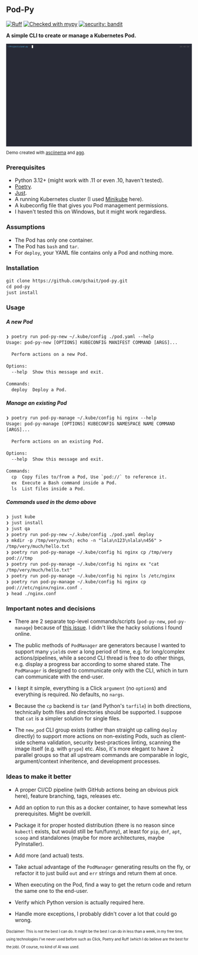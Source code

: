 ## Pod-Py

[![Ruff](https://img.shields.io/endpoint?url=https://raw.githubusercontent.com/astral-sh/ruff/main/assets/badge/v2.json)](https://github.com/astral-sh/ruff)
[![Checked with mypy](https://www.mypy-lang.org/static/mypy_badge.svg)](https://mypy-lang.org/)
[![security: bandit](https://img.shields.io/badge/security-bandit-yellow.svg)](https://github.com/PyCQA/bandit)

**A simple CLI to create or manage a Kubernetes Pod.**

![](./demo.gif)
<sub>Demo created with [asciinema](https://github.com/asciinema/asciinema) and [agg](https://github.com/asciinema/agg).</sub>


### Prerequisites
- Python 3.12+ (might work with .11 or even .10, haven't tested).
- [Poetry](https://python-poetry.org/docs/#installation).
- [Just](https://just.systems/man/en/chapter_4.html).
- A running Kubernetes cluster (I used [Minikube](https://minikube.sigs.k8s.io/docs/start/) here).
- A kubeconfig file that gives you Pod management permissions.
- I haven't tested this on Windows, but it might work regardless.


### Assumptions
- The Pod has only one container.
- The Pod has `bash` and `tar`.
- For `deploy`, your YAML file contains only a Pod and nothing more.


### Installation
```
git clone https://github.com/gchait/pod-py.git
cd pod-py
just install
```


### Usage

##### A new Pod
```
❯ poetry run pod-py-new ~/.kube/config ./pod.yaml --help
Usage: pod-py-new [OPTIONS] KUBECONFIG MANIFEST COMMAND [ARGS]...

  Perform actions on a new Pod.

Options:
  --help  Show this message and exit.

Commands:
  deploy  Deploy a Pod.
```

##### Manage an existing Pod
```
❯ poetry run pod-py-manage ~/.kube/config hi nginx --help
Usage: pod-py-manage [OPTIONS] KUBECONFIG NAMESPACE NAME COMMAND [ARGS]...

  Perform actions on an existing Pod.

Options:
  --help  Show this message and exit.

Commands:
  cp  Copy files to/from a Pod, Use `pod://` to reference it.
  ex  Execute a Bash command inside a Pod.
  ls  List files inside a Pod.
```

##### Commands used in the demo above
```
❯ just kube
❯ just install
❯ just qa
❯ poetry run pod-py-new ~/.kube/config ./pod.yaml deploy
❯ mkdir -p /tmp/very/much; echo -n "lala\n123\nlala\n456" > /tmp/very/much/hello.txt
❯ poetry run pod-py-manage ~/.kube/config hi nginx cp /tmp/very pod:///tmp
❯ poetry run pod-py-manage ~/.kube/config hi nginx ex "cat /tmp/very/much/hello.txt"
❯ poetry run pod-py-manage ~/.kube/config hi nginx ls /etc/nginx
❯ poetry run pod-py-manage ~/.kube/config hi nginx cp pod:///etc/nginx/nginx.conf .
❯ head ./nginx.conf
```

### Important notes and decisions
- There are 2 separate top-level commands/scripts (`pod-py-new`, `pod-py-manage`) because of [this issue](https://github.com/pallets/click/issues/347). I didn't like the hacky solutions I found online.

- The public methods of `PodManager` are generators because I wanted to support many `yield`s over a long period of time, e.g. for long/complex actions/pipelines, while a second CLI thread is free to do other things, e.g. display a progress bar according to some shared state. The `PodManager` is designed to communicate only with the CLI, which in turn can communicate with the end-user.

- I kept it simple, everything is a Click `argument` (no `option`s) and everything is required. No defaults, no `nargs`.

- Because the `cp` backend is `tar` (and Python's `tarfile`) in both directions, technically both files and directories should be supported. I suppose that `cat` is a simpler solution for single files.

- The `new_pod` CLI group exists (rather than straight up calling `deploy` directly) to support more actions on non-existing Pods, such as client-side schema validation, security best-practices linting, scanning the image itself (e.g. with `grype`) etc. Also, it's more elegant to have 2 parallel groups so that all upstream commands are comparable in logic, argument/context inheritence, and development processes.


### Ideas to make it better
- A proper CI/CD pipeline (with GitHub actions being an obvious pick here), feature branching, tags, releases etc.

- Add an option to run this as a docker container, to have somewhat less prerequisites. Might be overkill.

- Package it for proper hosted distribution (there is no reason since `kubectl` exists, but would still be fun/funny), at least for `pip`, `dnf`, `apt`, `scoop` and standalones (maybe for more architectures, maybe PyInstaller).

- Add more (and actual) tests.

- Take actual advantage of the `PodManager` generating results on the fly, or refactor it to just build `out` and `err` strings and return them at once.

- When executing on the Pod, find a way to get the return code and return the same one to the end-user.

- Verify which Python version is actually required here.

- Handle more exceptions, I probably didn't cover a lot that could go wrong.


<sub><sup>Disclaimer: This is not the best I can do. It might be the best I can do in less than a week, in my free time, using technologies I've never used before such as Click, Poetry and Ruff (which I do believe are the best for the job). Of course, no kind of AI was used.</sub></sup>
